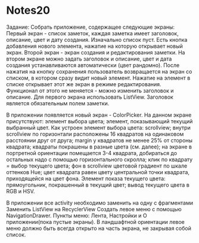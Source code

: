 # Notes20
Задание:
Собрать приложение, содержащее следующие экраны:
Первый экран - список заметок, каждая заметка имеет заголовок, описание, цвет и дату создания. Изначально список пуст. 
Есть кнопка добавления нового элемента, нажатие на которую открывает новый экран.
Второй экран - экран создания и редактирования заметки. На втором экране можно задать заголовок и описание, 
цвет и дата создания устанавливаются автоматически (цвет рандомно). 
После нажатия на кнопку сохранения пользователь возвращается на экран со списком, в котором сразу видит новый элемент. 
Нажатие на элемент в списке открывает этот же экран в режиме редактирования. 
Функционал от этого не меняется - можно изменить заголовок и описание.
Для первого экрана использовать ListView. Заголовок является обязательным полем заметки.

В приложении появляется новый экран - ColorPicker. На данном экране присутствуют:
элемент выбора цвета;
элемент, показывающий текущий выбранный цвет.
Как устроен элемент выбора цвета:
scrollview;
внутри scrollview по горизонтали расположены 16 квадратов на одинаковом расстоянии друг от друга;
margin у квадратов не менее 25% от стороны квадрата;
квадраты покрашены в разные цвета (см. далее);
на экране в портретной ориентации помещается 3-4 квадрата, добираться до остальных надо с помощью горизонтального скролла;
клик по квадрату = выбор текущего цвета;
фон в scrollview цветовой градиент по шкале оттенков Hue;
цвет квадрата равен цвету центральной точки квадрата, приходящейся на цвет фона.
Элемент показа текущего цвета:
прямоугольник, покрашенный в текущий цвет;
вывод текущего цвета в RGB и HSV.

В приложении все activity необходимо заменить на одну с фрагментами
Заменить ListView на RecyclerView
Создать левое меню с помощью NavigationDrawer. Пункты меню: Лента, Настройки и О приложении(пока пустые экраны).
В ландшафтной ориентации левое меню должно быть всегда открыто на часть экрана, не закрывая собой список.
